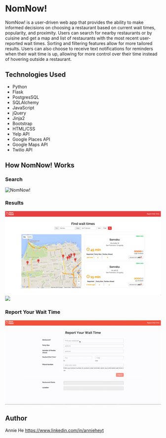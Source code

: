 # NomNow!
NomNow! is a user-driven web app that provides the ability to make informed decisions on choosing a restaurant based on current wait times, popularity, and proximity. Users can search for nearby restaurants or by cuisine and get a map and list of restaurants with the most recent user-reported wait times. Sorting and filtering features allow for more tailored results. Users can also choose to receive text notifications for reminders when their wait time is up, allowing for more control over their time instead of hovering outside a restaurant.

## Technologies Used
* Python
* Flask
* PostgresSQL
* SQLAlchemy
* JavaScript
* jQuery
* Jinja2
* Bootstrap
* HTML/CSS
* Yelp API
* Google Places API
* Google Maps API
* Twilio API

## How NomNow! Works
### Search
<img src="/static/img/nomnow_ss.png" alt="NomNow!">

### Results
<img src="/static/img/results_ss.png" alt="Results">
<img src="/static/img/results.gif">

### Report Your Wait Time
<img src="/static/img/report_wait.gif">

## Author
Annie He 
https://www.linkedin.com/in/annieheyt
